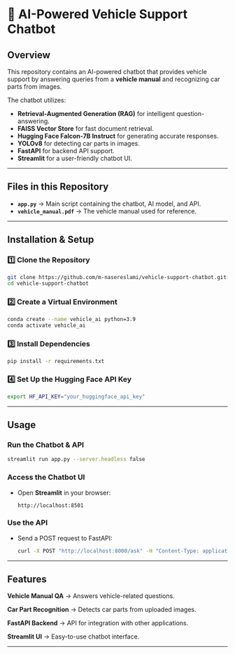 # 🚗 AI-Powered Vehicle Support Chatbot

## Overview
This repository contains an AI-powered chatbot that provides vehicle support by answering queries from a **vehicle manual** and recognizing car parts from images.

The chatbot utilizes:
- **Retrieval-Augmented Generation (RAG)** for intelligent question-answering.
- **FAISS Vector Store** for fast document retrieval.
- **Hugging Face Falcon-7B Instruct** for generating accurate responses.
- **YOLOv8** for detecting car parts in images.
- **FastAPI** for backend API support.
- **Streamlit** for a user-friendly chatbot UI.

---

## Files in this Repository
- **`app.py`** → Main script containing the chatbot, AI model, and API.
- **`vehicle_manual.pdf`** → The vehicle manual used for reference.

---

## Installation & Setup

### **1️⃣ Clone the Repository**
```bash
git clone https://github.com/m-nasereslami/vehicle-support-chatbot.git
cd vehicle-support-chatbot
```

### **2️⃣ Create a Virtual Environment**
```bash
conda create --name vehicle_ai python=3.9
conda activate vehicle_ai
```

### **3️⃣ Install Dependencies**
```bash
pip install -r requirements.txt
```

### **4️⃣ Set Up the Hugging Face API Key**
```bash
export HF_API_KEY="your_huggingface_api_key"
```

---

## Usage

### **Run the Chatbot & API**
```bash
streamlit run app.py --server.headless false
```

### **Access the Chatbot UI**
- Open **Streamlit** in your browser:
  ```
  http://localhost:8501
  ```

### **Use the API**
- Send a POST request to FastAPI:
  ```bash
  curl -X POST "http://localhost:8000/ask" -H "Content-Type: application/json" -d '{"query": "When should I change engine oil?"}'
  ```

---

## Features
 **Vehicle Manual QA** → Answers vehicle-related questions.

 **Car Part Recognition** → Detects car parts from uploaded images.

 **FastAPI Backend** → API for integration with other applications.
 
 **Streamlit UI** → Easy-to-use chatbot interface.

---




